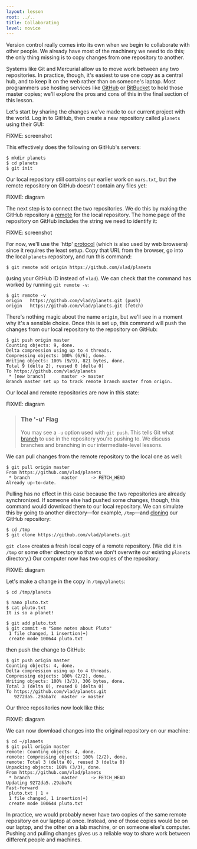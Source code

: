 ```yaml
---
layout: lesson
root: ../..
title: Collaborating
level: novice
---
```

Version control really comes into its own
when we begin to collaborate with other people.
We already have most of the machinery we need to do this;
the only thing missing is to copy changes from one repository to another.

Systems like Git and Mercurial allow us to move work between any two repositories.
In practice,
though,
it's easiest to use one copy as a central hub,
and to keep it on the web rather than on someone's laptop.
Most programmers use hosting services like [GitHub](http://github.com) or [BitBucket](http://bitbucket.org)
to hold those master copies;
we'll explore the pros and cons of this in the final section of this lesson.

Let's start by sharing the changes we've made to our current project with the world.
Log in to GitHub,
then create a new repository called `planets`
using their GUI:

FIXME: screenshot

This effectively does the following on GitHub's servers:

```
$ mkdir planets
$ cd planets
$ git init
```

Our local repository still contains our earlier work on `mars.txt`,
but the remote repository on GitHub doesn't contain any files yet:

FIXME: diagram

The next step is to connect the two repositories.
We do this by making the GitHub repository a [remote](../gloss.html#repository-remote)
for the local repository.
The home page of the repository on GitHub includes
the string we need to identify it:

FIXME: screenshot

For now,
we'll use the 'http' [protocol](../../gloss.html#protocol)
(which is also used by web browsers)
since it requires the least setup.
Copy that URL from the browser,
go into the local `planets` repository,
and run this command:

```
$ git remote add origin https://github.com/vlad/planets
```

(using your GitHub ID instead of `vlad`).
We can check that the command has worked by running `git remote -v`:

```
$ git remote -v
origin   https://github.com/vlad/planets.git (push)
origin   https://github.com/vlad/planets.git (fetch)
```

There's nothing magic about the name `origin`,
but we'll see in a moment why it's a sensible choice.
Once this is set up,
this command will push the changes from our local repository
to the repository on GitHub:

```
$ git push origin master
Counting objects: 9, done.
Delta compression using up to 4 threads.
Compressing objects: 100% (6/6), done.
Writing objects: 100% (9/9), 821 bytes, done.
Total 9 (delta 2), reused 0 (delta 0)
To https://github.com/vlad/planets
 * [new branch]      master -> master
Branch master set up to track remote branch master from origin.
```

Our local and remote repositories are now in this state:

FIXME: diagram

> ### The '-u' Flag
>
> You may see a `-u` option used with `git push`.
> This tells Git what [branch](../../gloss.html#branch) to use
> in the repository you're pushing to.
> We discuss branches and branching in our intermediate-level lessons.

We can pull changes from the remote repository to the local one as well:

```
$ git pull origin master
From https://github.com/vlad/planets
 * branch            master     -> FETCH_HEAD
Already up-to-date.
```

Pulling has no effect in this case
because the two repositories are already synchronized.
If someone else had pushed some changes,
though,
this command would download them to our local repository.
We can simulate this by going to another directory&mdash;for example, `/tmp`&mdash;and
[cloning](../gloss.html#repository-clone) our GitHub repository:

```
$ cd /tmp
$ git clone https://github.com/vlad/planets.git
```

`git clone` creates a fresh local copy of a remote repository.
(We did it in `/tmp` or some other directory so that we don't overwrite our existing `planets` directory.)
Our computer now has two copies of the repository:

FIXME: diagram

Let's make a change in the copy in `/tmp/planets`:

```
$ cd /tmp/planets

$ nano pluto.txt
$ cat pluto.txt
It is so a planet!

$ git add pluto.txt
$ git commit -m "Some notes about Pluto"
 1 file changed, 1 insertion(+)
 create mode 100644 pluto.txt
```

then push the change to GitHub:

```
$ git push origin master
Counting objects: 4, done.
Delta compression using up to 4 threads.
Compressing objects: 100% (2/2), done.
Writing objects: 100% (3/3), 306 bytes, done.
Total 3 (delta 0), reused 0 (delta 0)
To https://github.com/vlad/planets.git
   9272da5..29aba7c  master -> master
```

Our three repositories now look like this:

FIXME: diagram

We can now download changes into the original repository on our machine:

```
$ cd ~/planets
$ git pull origin master
remote: Counting objects: 4, done.
remote: Compressing objects: 100% (2/2), done.
remote: Total 3 (delta 0), reused 3 (delta 0)
Unpacking objects: 100% (3/3), done.
From https://github.com/vlad/planets
 * branch            master     -> FETCH_HEAD
Updating 9272da5..29aba7c
Fast-forward
 pluto.txt | 1 +
 1 file changed, 1 insertion(+)
 create mode 100644 pluto.txt
```

In practice,
we would probably never have two copies of the same remote repository
on our laptop at once.
Instead,
one of those copies would be on our laptop,
and the other on a lab machine,
or on someone else's computer.
Pushing and pulling changes gives us a reliable way
to share work between different people and machines.
